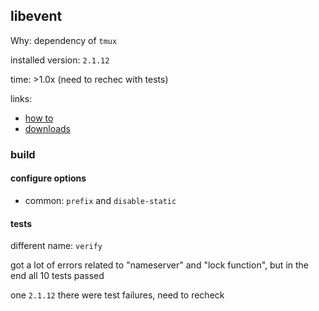 ## libevent

Why: dependency of `tmux`

installed version: `2.1.12`

time: >1.0x (need to rechec with tests)

links:

- [how to](https://github.com/libevent/libevent)
- [downloads](https://github.com/libevent/libevent/releases)

### build

#### configure options

- common: `prefix` and `disable-static`

#### tests

different name: `verify`

got a lot of errors related to "nameserver" and "lock function", but in the end all 10 tests passed

one `2.1.12` there were test failures, need to recheck
